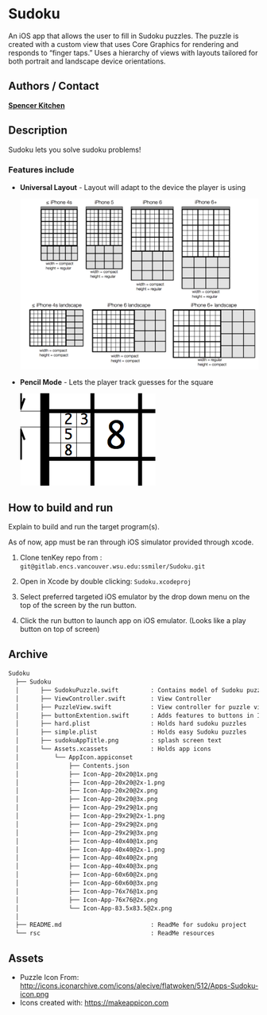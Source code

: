 # Sudoku

An iOS app that allows the user to fill in Sudoku puzzles. The puzzle is created with a custom view that uses Core Graphics for rendering and responds to “finger taps.” Uses a hierarchy of views with layouts tailored for both portrait and landscape device orientations.

## Authors / Contact

**[Spencer Kitchen](mailto:spencer.kitchen@wsu.edu)**


## Description

Sudoku lets you solve sudoku problems!

### Features include

* **Universal Layout** - Layout will adapt to the device the player is using

    ![](/rsc/figure1.png)
    

* **Pencil Mode** - Lets the player track guesses for the square

    ![](rsc/figure2.png)

## How to build and run

Explain to build and run the target program(s).

As of now, app must be ran through iOS simulator provided through xcode.

1. Clone tenKey repo from : `git@gitlab.encs.vancouver.wsu.edu:ssmiler/Sudoku.git`

1. Open in Xcode by double clicking: `Sudoku.xcodeproj`

1. Select preferred targeted iOS emulator by the drop down menu on the top of the screen by the run button.

1. Click the run button to launch app on iOS emulator. (Looks like a play button on top of screen)

## Archive

```txt
Sudoku
  ├── Sudoku
  │      ├── SudokuPuzzle.swift         : Contains model of Sudoku puzzle
  │      ├── ViewController.swift       : View Controller
  │      ├── PuzzleView.swift           : View controller for puzzle view
  │      ├── buttonExtention.swift      : Adds features to buttons in IB
  │      ├── hard.plist                 : Holds hard sudoku puzzles
  │      ├── simple.plist               : Holds easy Sudoku puzzles
  │      ├── sudokuAppTitle.png         : splash screen text
  │      └── Assets.xcassets            : Holds app icons
  │          └── AppIcon.appiconset
  │              ├── Contents.json
  │              ├── Icon-App-20x20@1x.png
  │              ├── Icon-App-20x20@2x-1.png
  │              ├── Icon-App-20x20@2x.png
  │              ├── Icon-App-20x20@3x.png
  │              ├── Icon-App-29x29@1x.png
  │              ├── Icon-App-29x29@2x-1.png
  │              ├── Icon-App-29x29@2x.png
  │              ├── Icon-App-29x29@3x.png
  │              ├── Icon-App-40x40@1x.png
  │              ├── Icon-App-40x40@2x-1.png
  │              ├── Icon-App-40x40@2x.png
  │              ├── Icon-App-40x40@3x.png
  │              ├── Icon-App-60x60@2x.png
  │              ├── Icon-App-60x60@3x.png
  │              ├── Icon-App-76x76@1x.png
  │              ├── Icon-App-76x76@2x.png
  │              └── Icon-App-83.5x83.5@2x.png
  │
  ├── README.md                         : ReadMe for sudoku project
  └── rsc                               : ReadMe resources

```

## Assets
* Puzzle Icon From: http://icons.iconarchive.com/icons/alecive/flatwoken/512/Apps-Sudoku-icon.png
* Icons created with: https://makeappicon.com
